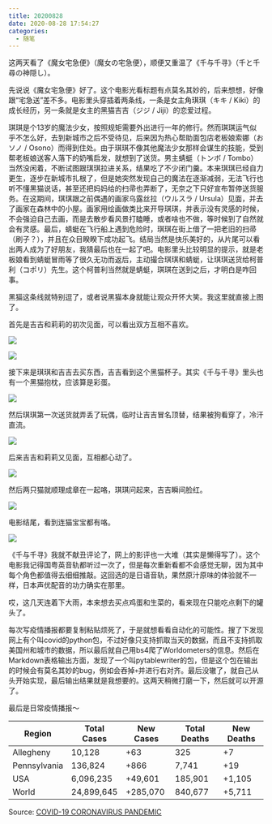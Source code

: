 ```yaml
---
title: 20200828
date: 2020-08-28 17:54:27
categories:
  - 随笔
---
```

这两天看了《魔女宅急便》（魔女の宅急便），顺便又重温了《千与千寻》（千と千尋の神隠し）。

先说说《魔女宅急便》好了。这个电影光看标题有点莫名其妙的，后来想想，好像跟“宅急送”差不多。电影里头穿插着两条线，一条是女主角琪琪（キキ / Kiki）的成长经历，另一条就是女主的黑猫吉吉（ジジ / Jiji）的恋爱过程。

琪琪是个13岁的魔法少女，按照规矩需要外出进行一年的修行。然而琪琪运气似乎不怎么好，去到新城市之后不受待见，后来因为热心帮助面包店老板娘索娜（おソノ / Osono）而得到住处。由于琪琪不像其他魔法少女那样会谋生的技能，受到帮老板娘送客人落下的奶嘴启发，就想到了送货。男主蜻蜓（トンボ / Tombo）当然没闲着，不断试图跟琪琪拉进关系，结果吃了不少闭门羹。本来琪琪已经自力更生，逐步在新城市扎根了，但是她突然发现自己的魔法在逐渐减弱，无法飞行也听不懂黑猫说话，甚至还把妈妈给的扫帚也弄断了，无奈之下只好宣布暂停送货服务。在这期间，琪琪跟之前偶遇的画家乌露丝拉（ウルスラ / Ursula）见面，并去了画家在森林中的小屋。画家用绘画做类比来开导琪琪，并表示没有灵感的时候，不会强迫自己去画，而是去散步看风景打瞌睡，或者啥也不做，等时候到了自然就会有灵感。最后，蜻蜓在飞行船上遇到危险时，琪琪在街上借了一把老旧的扫帚（刷子？），并且在众目睽睽下成功起飞。结局当然是快乐美好的，从片尾可以看出两人成为了好朋友，我猜最后也在一起了吧。电影里头比较明显的提示，就是老板娘看到蜻蜓冒雨等了很久无功而返后，主动撮合琪琪和蜻蜓，让琪琪送货给柯普利（コポリ）先生。这个柯普利当然就是蜻蜓，琪琪在送到之后，才明白是咋回事。

黑猫这条线就特别逗了，或者说黑猫本身就能让观众开怀大笑。我这里就直接上图了。

首先是吉吉和莉莉的初次见面，可以看出双方互相不喜欢。

![](https://raw.githubusercontent.com/oscarcx123/hexo_resource/master/img/20200828_lily_1.png)

![](https://raw.githubusercontent.com/oscarcx123/hexo_resource/master/img/20200828_jiji_1.png)

接下来是琪琪和吉吉去买东西，吉吉看到这个黑猫杯子。其实《千与千寻》里头也有一个黑猫抱枕，应该算是彩蛋。

![](https://raw.githubusercontent.com/oscarcx123/hexo_resource/master/img/20200828_jiji_2.png)

然后琪琪第一次送货就弄丢了玩偶，临时让吉吉冒名顶替，结果被狗看穿了，冷汗直流。

![](https://raw.githubusercontent.com/oscarcx123/hexo_resource/master/img/20200828_jiji_3.png)

后来吉吉和莉莉又见面，互相都心动了。

![](https://raw.githubusercontent.com/oscarcx123/hexo_resource/master/img/20200828_together_1.png)

然后两只猫就顺理成章在一起咯，琪琪问起来，吉吉瞬间脸红。

![](https://raw.githubusercontent.com/oscarcx123/hexo_resource/master/img/20200828_together_2.png)

电影结尾，看到连猫宝宝都有咯。

![](https://raw.githubusercontent.com/oscarcx123/hexo_resource/master/img/20200828_together_3.png)

《千与千寻》我就不献丑评论了，网上的影评也一大堆（其实是懒得写了）。这个电影我记得国粤英音轨都听过一次了，但是每次重新看都不会感觉无聊，因为其中每个角色都值得去细细推敲。这回选的是日语音轨，果然原汁原味的体验就不一样，日本声优配音的功力确实在那里。

哎，这几天连着下大雨，本来想去买点鸡蛋和生菜的，看来现在只能吃点剩下的罐头了。

每次写疫情播报都要复制粘贴烦死了，于是就想看看自动化的可能性。搜了下发现网上有个叫covid的python包，不过好像只支持抓取当天的数据，而且不支持抓取美国州和城市的数据，所以最后就自己用bs4爬了Worldometers的信息。然后在Markdown表格输出方面，发现了一个叫pytablewriter的包，但是这个包在输出的时候会有莫名其妙的bug，例如会吞掉`+`并进行右对齐。最后没辙了，就自己从头开始实现，最后输出结果就是我想要的。这两天稍微打磨一下，然后就可以开源了。

最后是日常疫情播报～

| Region       | Total Cases | New Cases | Total Deaths | New Deaths |
|--------------|-------------|-----------|--------------|------------|
| Allegheny    | 10,128      | +63       | 325          | +7         |
| Pennsylvania | 136,824     | +866      | 7,741        | +19        |
| USA          | 6,096,235   | +49,601   | 185,901      | +1,105     |
| World        | 24,899,645  | +285,070  | 840,677      | +5,711     |

Source: [COVID-19 CORONAVIRUS PANDEMIC](https://www.worldometers.info/coronavirus/)